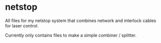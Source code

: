 # netstop
All files for my netstop system that combines network and interlock cables for laser control. 

Currently only contains files to make a simple combiner / splitter. 

